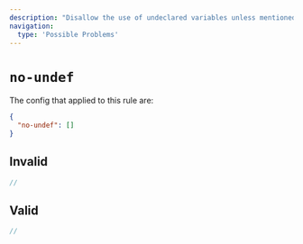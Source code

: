 ```yaml
---
description: "Disallow the use of undeclared variables unless mentioned in `/*global */` comments"
navigation:
  type: 'Possible Problems'
---
```


# `no-undef`

The config that applied to this rule are:

```json
{
  "no-undef": []
}
```

## Invalid

```js invalid
//
```

## Valid

```js valid
//
```
  